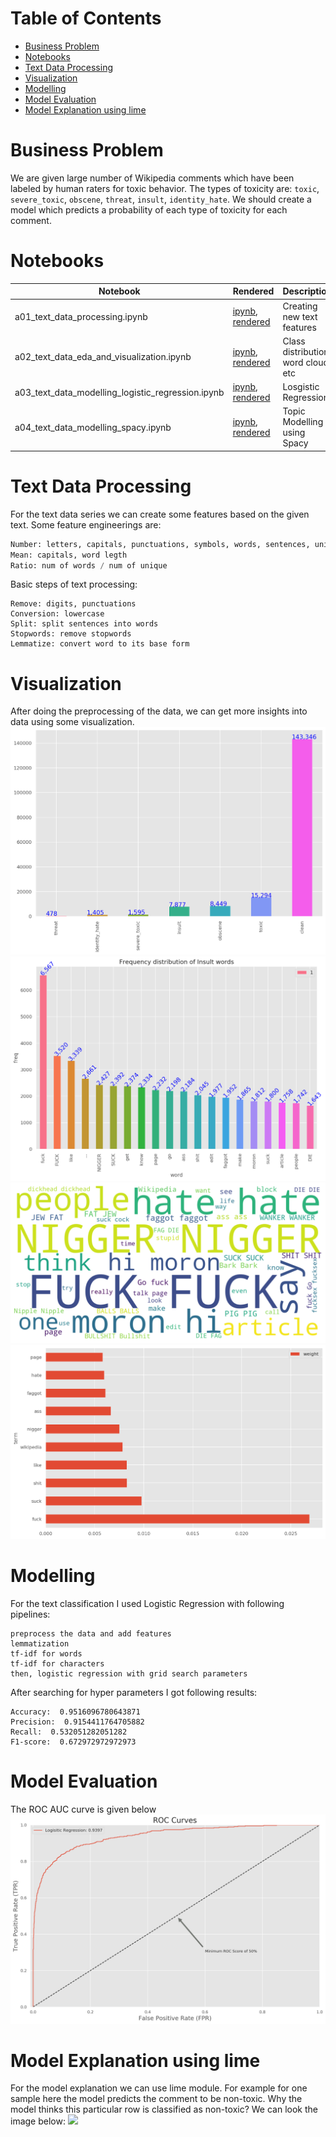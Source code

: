 Table of Contents
=================
   * [Business Problem](#business-problem)
   * [Notebooks](#notebooks)
   * [Text Data Processing](#text-data-processing)
   * [Visualization](#visualization)
   * [Modelling](#modelling)
   * [Model Evaluation](#model-evaluation)
   * [Model Explanation using lime](#model-explanation-using-lime)

# Business Problem
We are given large number of Wikipedia comments which have been labeled by human raters for toxic behavior.
The types of toxicity are: `toxic`, `severe_toxic`, `obscene`, `threat`, `insult`, `identity_hate`.
We should create a model which predicts a probability of each type of toxicity for each comment.

# Notebooks
|  Notebook | Rendered   | Description  |  Author |
|---|---|---|---|
| a01_text_data_processing.ipynb  | [ipynb](https://github.com/bhishanpdl/Project_Toxic_Comments/blob/master/notebooks/a01_text_data_processing.ipynb), [rendered](https://nbviewer.jupyter.org/github/bhishanpdl/Project_Toxic_Comments/blob/master/notebooks/a01_text_data_processing.ipynb)  | Creating new text features  | [Bhishan Poudel](https://bhishanpdl.github.io/)  |
| a02_text_data_eda_and_visualization.ipynb  | [ipynb](https://github.com/bhishanpdl/Project_Toxic_Comments/blob/master/notebooks/a02_text_data_eda_and_visualization.ipynb), [rendered](https://nbviewer.jupyter.org/github/bhishanpdl/Project_Toxic_Comments/blob/master/notebooks/a02_text_data_eda_and_visualization.ipynb)  | Class distribution, word cloud, etc  | [Bhishan Poudel](https://bhishanpdl.github.io/)  |
| a03_text_data_modelling_logistic_regression.ipynb  | [ipynb](https://github.com/bhishanpdl/Project_Toxic_Comments/blob/master/notebooks/a03_text_data_modelling_logistic_regression.ipynb), [rendered](https://nbviewer.jupyter.org/github/bhishanpdl/Project_Toxic_Comments/blob/master/notebooks/a03_text_data_modelling_logistic_regression.ipynb)  |  Losgistic Regression | [Bhishan Poudel](https://bhishanpdl.github.io/)  |
| a04_text_data_modelling_spacy.ipynb  | [ipynb](https://github.com/bhishanpdl/Project_Toxic_Comments/blob/master/notebooks/a04_text_data_modelling_spacy.ipynb), [rendered](https://nbviewer.jupyter.org/github/bhishanpdl/Project_Toxic_Comments/blob/master/notebooks/a04_text_data_modelling_spacy.ipynb)  | Topic Modelling using Spacy  | [Bhishan Poudel](https://bhishanpdl.github.io/)  |

# Text Data Processing
For the text data series we can create some features based on the given text. Some feature engineerings are:
```python
Number: letters, capitals, punctuations, symbols, words, sentences, unique words, smileys, qn marks, excl marks
Mean: capitals, word legth
Ratio: num of words / num of unique
```

Basic steps of text processing:
```
Remove: digits, punctuations
Conversion: lowercase
Split: split sentences into words
Stopwords: remove stopwords
Lemmatize: convert word to its base form

```

# Visualization
After doing the preprocessing of the data, we can get more insights into data using some visualization.
![](images/class_distribution.png)
![](images/insult_freq_dist.png)
![](images/toxic_wordcloud.png)
![](images/toxic_tf_idf.png)

# Modelling
For the text classification I used Logistic Regression with following pipelines:
```
preprocess the data and add features
lemmatization
tf-idf for words
tf-idf for characters
then, logistic regression with grid search parameters
```
After searching for hyper parameters I got following results:
```
Accuracy:  0.9516096780643871
Precision:  0.9154411764705882
Recall:  0.532051282051282
F1-score:  0.672972972972973
```

# Model Evaluation
The ROC AUC curve is given below
![](images/roc_auc.png)

# Model Explanation using lime
For the model explanation we can use lime module. For example for one sample here the model predicts the comment to
be non-toxic. Why the model thinks this particular row is classified as non-toxic? We can look the image below:
![](lime_example.png)

